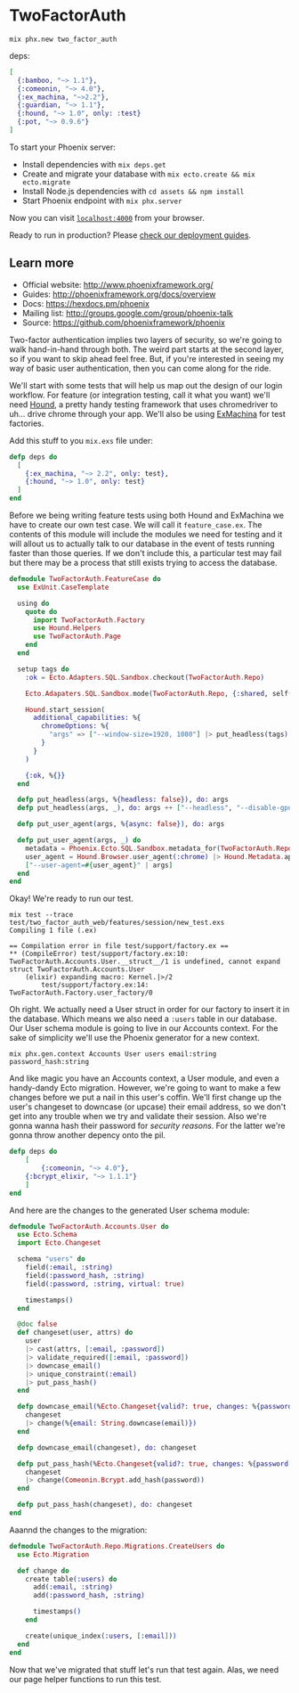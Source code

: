 # TwoFactorAuth

`mix phx.new two_factor_auth`

deps:

```elixir
[
  {:bamboo, "~> 1.1"},
  {:comeonin, "~> 4.0"},
  {:ex_machina, "~>2.2"},
  {:guardian, "~> 1.1"},
  {:hound, "~> 1.0", only: :test}
  {:pot, "~> 0.9.6"}
]
```

To start your Phoenix server:

  * Install dependencies with `mix deps.get`
  * Create and migrate your database with `mix ecto.create && mix ecto.migrate`
  * Install Node.js dependencies with `cd assets && npm install`
  * Start Phoenix endpoint with `mix phx.server`

Now you can visit [`localhost:4000`](http://localhost:4000) from your browser.

Ready to run in production? Please [check our deployment guides](http://www.phoenixframework.org/docs/deployment).

## Learn more

  * Official website: http://www.phoenixframework.org/
  * Guides: http://phoenixframework.org/docs/overview
  * Docs: https://hexdocs.pm/phoenix
  * Mailing list: http://groups.google.com/group/phoenix-talk
  * Source: https://github.com/phoenixframework/phoenix

Two-factor authentication implies two layers of security, so we're going to walk hand-in-hand through both. The weird part starts at the second layer, so if you want to skip ahead feel free. But, if you're interested in seeing my way of basic user authentication, then you can come along for the ride.

We'll start with some tests that will help us map out the design of our login workflow. For feature (or integration testing, call it what you want) we'll need [Hound](), a pretty handy testing framework that uses chromedriver to uh... drive chrome through your app. We'll also be using [ExMachina]() for test factories.

Add this stuff to you `mix.exs` file under:
```elixir
defp deps do
  [
    {:ex_machina, "~> 2.2", only: test},
    {:hound, "~> 1.0", only: test}
  ]
end
```

Before we being writing feature tests using both Hound and ExMachina we have to create our own test case. We will call it `feature_case.ex`. The contents of this module will include the modules we need for testing and it will allout us to actually talk to our database in the event of tests running faster than those queries. If we don't include this, a particular test may fail but there may be a process that still exists trying to access the database.

```elixir
defmodule TwoFactorAuth.FeatureCase do
  use ExUnit.CaseTemplate

  using do
    quote do
      import TwoFactorAuth.Factory
      use Hound.Helpers
      use TwoFactorAuth.Page
    end
  end

  setup tags do
    :ok = Ecto.Adapters.SQL.Sandbox.checkout(TwoFactorAuth.Repo)

    Ecto.Adapaters.SQL.Sandbox.mode(TwoFactorAuth.Repo, {:shared, self()})

    Hound.start_session(
      additional_capabilities: %{
        chromeOptions: %{
          "args" => ["--window-size=1920, 1080"] |> put_headless(tags) |> put_user_agent(tags)
        }
      }
    )

    {:ok, %{}}
  end

  defp put_headless(args, %{headless: false}), do: args
  defp put_headless(args, _), do: args ++ ["--headless", "--disable-gpu"]

  defp put_user_agent(args, %{async: false}), do: args

  defp put_user_agent(args, _) do
    metadata = Phoenix.Ecto.SQL.Sandbox.metadata_for(TwoFactorAuth.Repo, self())
    user_agent = Hound.Browser.user_agent(:chrome) |> Hound.Metadata.append(metadata)
    ["--user-agent=#{user_agent}" | args]
  end
end
```

Okay! We're ready to run our test.

```
mix test --trace  test/two_factor_auth_web/features/session/new_test.exs
Compiling 1 file (.ex)

== Compilation error in file test/support/factory.ex ==
** (CompileError) test/support/factory.ex:10: TwoFactorAuth.Accounts.User.__struct__/1 is undefined, cannot expand struct TwoFactorAuth.Accounts.User
    (elixir) expanding macro: Kernel.|>/2
        test/support/factory.ex:14: TwoFactorAuth.Factory.user_factory/0
```

Oh right. We actually need a User struct in order for our factory to insert it in the database. Which means we also need a `:users` table in our database. Our User schema module is going to live in our Accounts context. For the sake of simplicity we'll use the Phoenix generator for a new context.

```
mix phx.gen.context Accounts User users email:string password_hash:string
```

And like magic you have an Accounts context, a User module, and even a handy-dandy Ecto migration. However, we're going to want to make a few changes before we put a nail in this user's coffin. We'll first change up the user's changeset to downcase (or upcase) their email address, so we don't get into any trouble when we try and validate their session. Also we're gonna wanna hash their password for _security reasons_. For the latter we're gonna throw another depency onto the pil.

```elixir
defp deps do
	[
		{:comeonin, "~> 4.0"},
    {:bcrypt_elixir, "~> 1.1.1"}
	]
end
```

And here are the changes to the generated User schema module:

```elixir
defmodule TwoFactorAuth.Accounts.User do
  use Ecto.Schema
  import Ecto.Changeset

  schema "users" do
    field(:email, :string)
    field(:password_hash, :string)
    field(:password, :string, virtual: true)

    timestamps()
  end

  @doc false
  def changeset(user, attrs) do
    user
    |> cast(attrs, [:email, :password])
    |> validate_required([:email, :password])
    |> downcase_email()
    |> unique_constraint(:email)
    |> put_pass_hash()
  end

  defp downcase_email(%Ecto.Changeset{valid?: true, changes: %{password: password}} = changeset) do
    changeset
    |> change(%{email: String.downcase(email)})
  end

  defp downcase_email(changeset), do: changeset

  defp put_pass_hash(%Ecto.Changeset{valid?: true, changes: %{password: passowrd}} = changeset) do
    changeset
    |> change(Comeonin.Bcrypt.add_hash(password))
  end

  defp put_pass_hash(changeset), do: changeset
end
```

Aaannd the changes to the migration:

```elixir
defmodule TwoFactorAuth.Repo.Migrations.CreateUsers do
  use Ecto.Migration

  def change do
    create table(:users) do
      add(:email, :string)
      add(:password_hash, :string)

      timestamps()
    end

    create(unique_index(:users, [:email]))
  end
end
```

Now that we've migrated that stuff let's run that test again. Alas, we need our page helper functions to run this test.
